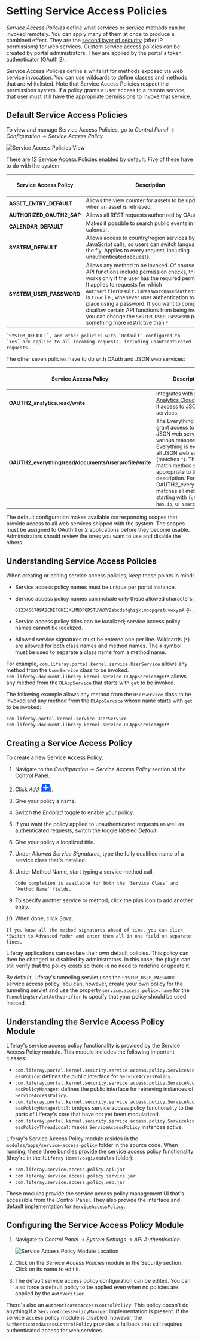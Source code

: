 # Setting Service Access Policies

*Service Access Policies* define what services or service methods can be invoked remotely. You can apply many of them at once to produce a combined effect. They are the [second layer of security](./introduction-to-securing-web-services.md) (after IP permissions) for web services. Custom service access policies can be created by portal administrators. They are applied by the portal's token authenticator (OAuth 2).

Service Access Policies define a whitelist for methods exposed via web service invocation. You can use wildcards to define classes and methods that are whitelisted. Note that Service Access Policies respect the permissions system. If a policy grants a user access to a remote service, that user must still have the appropriate permissions to invoke that service.

## Default Service Access Policies

To view and manage Service Access Policies, go to *Control Panel* &rarr; *Configuration* &rarr; *Service Access Policy*.

![Service Access Policies View](./setting-service-access-policies/images/01.png)

There are 12 Service Access Policies enabled by default. Five of these have to do with the system:

| Service Access Policy | Description | Enabled by Default |
| --- | --- | --- |
| **ASSET_ENTRY_DEFAULT** | Allows the view counter for assets to be updated when an asset is retrieved. | &#10004; |
| **AUTHORIZED_OAUTH2_SAP** | Allows all REST requests authorized by OAuth 2. | &#10004; |
| **CALENDAR_DEFAULT** | Makes it possible to search public events in the calendar. | &#10004; |
| **SYSTEM_DEFAULT** | Allows access to country/region services by JavaScript calls, so users can switch languages on the fly. Applies to every request, including unauthenticated requests. | &#10004; |
| **SYSTEM_USER_PASSWORD** | Allows any method to be invoked. Of course, since API functions include permission checks, this call works only if the user has the required permission. It applies to requests for which `AuthVerifierResult.isPasswordBasedAuthentication` is `true`: i.e., whenever user authentication took place using a password. If you want to completely disallow certain API functions from being invoked, you can change the `SYSTEM_USER_PASSWORD` policy to something more restrictive than `*`. | &#10004; |

```{note}
`SYSTEM_DEFAULT`, and other policies with `Default` configured to `Yes` are applied to all incoming requests, including unauthenticated requests.
```

The other seven policies have to do with OAuth and JSON web services:

| Service Access Policy | Description | Enabled by Default |
| --- | --- | --- |
| **OAUTH2_analytics.read/write** | Integrates with [Liferay Analytics Cloud](https://www.liferay.com/products/analytics-cloud), allowing it access to JSON web services. | &#10004; |
| **OAUTH2_everything/read/documents/userprofile/write** | The Everything policies grant access to all the JSON web services for various reasons. Everything is everything: all JSON web services (matches `*`). The others match method signatures appropriate to their description. For example, OAUTH2_everything.read matches all methods starting with `fetch`, `get`, `has`, `is`, or `search`. | &#10004; |

The default configuration makes available corresponding scopes that provide access to all web services shipped with the system. The scopes must be assigned to OAuth 1 or 2 applications before they become usable. Administrators should review the ones you want to use and disable the others.

## Understanding Service Access Policies

When creating or editing service access policies, keep these points in mind:

* Service access policy names must be unique per portal instance.
* Service access policy names can include only these allowed characters:

    ```
    0123456789ABCDEFGHIJKLMNOPQRSTUVWXYZabcdefghijklmnopqrstuvwxyz#:@-./_
    ```

* Service access policy titles can be localized; service access policy names cannot be localized.
* Allowed service signatures must be entered one per line. Wildcards (`*`) are allowed for both class names and method names. The `#` symbol must be used to separate a class name from a method name.

For example, `com.liferay.portal.kernel.service.UserService` allows any method from the `UserService` class to be invoked. `com.liferay.document.library.kernel.service.DLAppService#get*` allows any method from the `DLAppService` that starts with `get` to be invoked.

The following example allows any method from the `UserService` class to be invoked and any method from the `DLAppService` whose name starts with `get` to be invoked:

```
com.liferay.portal.kernel.service.UserService
com.liferay.document.library.kernel.service.DLAppService#get*
```

## Creating a Service Access Policy

To create a new Service Access Policy:

1. Navigate to the *Configuration* &rarr; *Service Access Policy* section of the Control Panel.
1. Click *Add* (![add](../../../images/icon-add.png)).
1. Give your policy a name.
1. Switch the *Enabled* toggle to enable your policy.
1. If you want the policy applied to unauthenticated requests as well as authenticated requests, switch the toggle labeled *Default*.
1. Give your policy a localized title.
1. Under _Allowed Service Signatures_, type the fully qualified name of a service class that's installed.
1. Under Method Name, start typing a service method call.

    ```{note}
    Code completion is available for both the `Service Class` and `Method Name` fields.
    ```

1. To specify another service or method, click the plus icon to add another entry.
1. When done, click *Save*.

```{tip}
If you know all the method signatures ahead of time, you can click *Switch to Advanced Mode* and enter them all in one field on separate lines.
```

<!-- The following two paragraphs feel out of place; not sure where they should go. -->
Liferay applications can declare their own default policies. This policy can then be changed or disabled by administrators. In this case, the plugin can still verify that the policy exists so there is no need to redefine or update it.

By default, Liferay's tunneling servlet uses the `SYSTEM_USER_PASSWORD` service access policy. You can, however, create your own policy for the tunneling servlet and use the property `service.access.policy.name` for the `TunnelingServletAuthVerifier` to specify that your policy should be used instead.

## Understanding the Service Access Policy Module

Liferay's service access policy functionality is provided by the Service Access Policy module. This module includes the following important classes:

* `com.liferay.portal.kernel.security.service.access.policy.ServiceAccessPolicy`: defines the public interface for `ServiceAccessPolicy`.
* `com.liferay.portal.kernel.security.service.access.policy.ServiceAccessPolicyManager`: defines the public interface for retrieving instances of `ServiceAccessPolicy`.
* `com.liferay.portal.kernel.security.service.access.policy.ServiceAccessPolicyManagerUtil`: bridges service access policy functionality to the parts of Liferay's core that have not yet been modularized.
* `com.liferay.portal.kernel.security.service.access.policy.ServiceAccessPolicyThreadLocal`: makes `ServiceAccessPolicy` instances active.

Liferay's Service Access Policy module resides in the `modules/apps/service-access-policy` folder in the source code. When running, these three bundles provide the service access policy functionality (they're in the `[Liferay Home]/osgi/modules` folder):

* `com.liferay.service.access.policy.api.jar`
* `com.liferay.service.access.policy.service.jar`
* `com.liferay.service.access.policy.web.jar`

These modules provide the service access policy management UI that's accessible from the Control Panel. They also provide the interface and default implementation for `ServiceAccessPolicy`.

## Configuring the Service Access Policy Module

1. Navigate to _Control Panel_ &rarr; _System Settings_ &rarr; _API Authentication_.

    ![Service Access Policy Module Location](./setting-service-access-policies/images/02.png)

1. Click on the _Service Access Policies_ module in the Security section. Click on its name to edit it.

1. The default service access policy configuration can be edited. You can also force a default policy to be applied even when no policies are applied by the `AuthVerifier`.

There's also an `AuthenticatedAccessControlPolicy`. This policy doesn't do anything if a `ServiceAccessPolicyManager` implementation is present. If the service access policy module is disabled, however, the `AuthenticatedAccessControlPolicy` provides a fallback that still requires authenticated access for web services.
